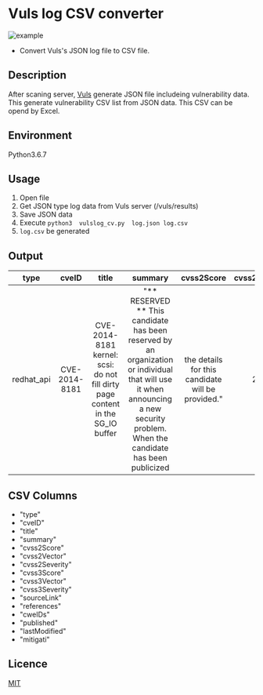 # Vuls log CSV converter
![example](https://img.shields.io/badge/Python-3.6-3776AB.svg?logo=python&style=plastic)

* Convert Vuls's JSON log file to CSV file.

## Description
After scaning server, [Vuls](https://github.com/future-architect/vuls/blob/master/README.md) generate JSON file includeing vulnerability data. This generate vulnerability CSV list from JSON data. This CSV can be opend by Excel.

## Environment
Python3.6.7
## Usage
1. Open file 
1. Get JSON type log data from Vuls server (/vuls/results)
1. Save JSON data 
1. Execute `python3  vulslog_cv.py  log.json log.csv`
1. `log.csv` be generated

## Output
|type|cveID|title|summary|cvss2Score|cvss2Vector|cvss2Severity|cvss3Score|cvss3Vector|cvss3Severity|sourceLink|references|cweIDs|published|lastModified|mitigation|
|:-:|:-:|:-:|:-:|:-:|:-:|:-:|:-:|:-:|:-:|:-:|:-:|:-:|:-:|:-:|:-:|
|redhat_api|CVE-2014-8181|CVE-2014-8181 kernel: scsi: do not fill dirty page content in the SG_IO buffer|"** RESERVED ** This candidate has been reserved by an organization or individual that will use it when announcing a new security problem.  When the candidate has been publicized| the details for this candidate will be provided."|2.1|AV:L/AC:L/Au:N/C:P/I:N/A:N|Low|0|||https://access.redhat.com/security/cve/CVE-2014-8181||['CWE-665']|2016-05-13T00:00:00Z|0001-01-01T00:00:00Z||

## CSV Columns
* "type"  
* "cveID"  
* "title"  
* "summary"  
* "cvss2Score"  
* "cvss2Vector"  
* "cvss2Severity"  
* "cvss3Score"  
* "cvss3Vector"  
* "cvss3Severity"  
* "sourceLink"  
* "references"  
* "cweIDs"  
* "published"  
* "lastModified"  
* "mitigati"  

## Licence
[MIT](LICENSE.txt)